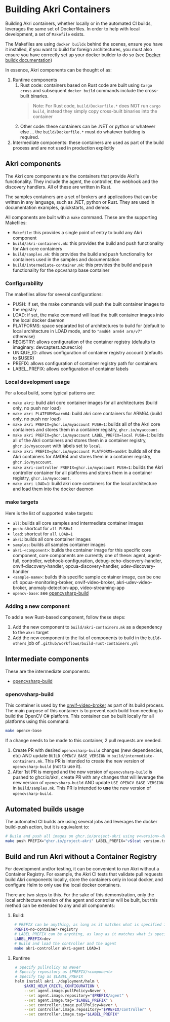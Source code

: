 # Building Akri Containers

Building Akri containers, whether locally or in the automated CI builds, leverages the same set of Dockerfiles. In order to help with local development, a set of `Makefile` exists.

The Makefiles are using `docker buildx` behind the scenes, ensure you have it installed, if you want to build for foreign architectures, you must also ensure you have correctly set up your docker builder to do so (see [Docker buildx documentation](https://github.com/docker/buildx#building-multi-platform-images))

In essence, Akri components can be thought of as:

1. Runtime components
    1. Rust code: containers based on Rust code are built using `Cargo cross` and subsequent `docker build` commands include the cross-built binaries.
        > Note: For Rust code, `build/Dockerfile.*` does NOT run `cargo build`, instead they simply copy cross-built binaries into the container
    2. Other code: these containers can be .NET or python or whatever else ... the `build/Dockerfile.*` must do whatever building is required.
2. Intermediate components: these containers are used as part of the build process and are not used in production explicitly

## Akri components

The Akri core components are the containers that provide Akri's functionality. They include the agent, the controller, the webhook and the discovery handlers. All of these are written in Rust.

The samples containers are a set of brokers and applications that can be written in any language, such as .NET, python or Rust. They are used in documentation examples, quickstarts, and demos.

All components are built with a `make` command. These are the supporting Makefiles:

* `Makefile`: this provides a single point of entry to build any Akri component
* `build/akri-containers.mk`: this provides the build and push functionality for Akri core containers
* `build/samples.mk`: this provides the build and push functionality for containers used in the samples and documentation
* `build/intermediate-container.mk`: this provides the build and push functionality for the opcvsharp base container

### Configurability

The makefiles allow for several configurations:

* PUSH: if set, the make commands will push the built container images to the registry
* LOAD: if set, the make command will load the built container images into the local docker daemon
* PLATFORMS: space separated list of architectures to build for (default to local architecture in LOAD mode, and to `"amd64 arm64 arm/v7"` otherwise)
* REGISTRY: allows configuration of the container registry (defaults to imaginary: devcaptest.azurecr.io)
* UNIQUE\_ID: allows configuration of container registry account (defaults to $USER)
* PREFIX: allows configuration of container registry path for containers
* LABEL\_PREFIX: allows configuration of container labels

### Local development usage

For a local build, some typical patterns are:

* `make akri`: build akri core container images for all architectures (build only, no push nor load)
* `make akri PLATFORMS=arm64`: build akri core containers for ARM64 (build only, no push nor load)
* `make akri PREFIX=ghcr.io/myaccount PUSH=1`: builds all of the Akri core containers and stores them in a container registry, `ghcr.io/myaccount`.
* `make akri PREFIX=ghcr.io/myaccount LABEL_PREFIX=local PUSH=1`: builds all of the Akri containers and stores them in a container registry, `ghcr.io/myaccount` with labels set to `local`.
* `make akri PREFIX=ghcr.io/myaccount PLATFORMS=amd64`: builds all of the Akri containers for AMD64 and stores them in a container registry, `ghcr.io/myaccount`.
* `make akri-controller PREFIX=ghcr.io/myaccount PUSH=1`: builds the Akri controller container for all platforms and stores them in a container registry, `ghcr.io/myaccount`.
* `make akri LOAD=1`: build akri core containers for the local architecture and load them into the docker daemon

### make targets

Here is the list of supported make targets:

* `all`: builds all core samples and intermediate container images
* `push`: shortcut for `all PUSH=1`
* `load`: shortcut for `all LOAD=1`
* `akri`: builds all core container images
* `samples`: builds all samples container images
* `akri-<component>`: builds the container image for this specific core component, core components are currently one of these: agent, agent-full, controller, webhook-configuration, debug-echo-discovery-handler, onvif-discovery-handler, opcua-discovery-handler, udev-discovery-handler
* `<sample-name>`: builds this specific sample container image, can be one of: opcua-monitoring-broker, onvif-video-broker, akri-udev-video-broker, anomaly-detection-app, video-streaming-app
* `opencv-base`: see [opencvsharp-build](#opencvsharp-build)

### Adding a new component

To add a new Rust-based component, follow these steps:

1. Add the new component to `build/akri-containers.mk` as a dependency to the `akri` target
1. Add the new component to the list of components to build in the `build-others` job of `.github/workflows/build-rust-containers.yml`

## Intermediate components

These are the intermediate components:

* [opencvsharp-build](https://github.com/orgs/project-akri/packages/container/package/akri%2Fopencvsharp-build)

### opencvsharp-build

This container is used by the [onvif-video-broker](https://github.com/orgs/project-akri/packages/container/package/akri%2Fonvif-video-broker) as part of its build process. The main purpose of this container is to prevent each build from needing to build the OpenCV C\# platform. This container can be built locally for all platforms using this command:

```bash
make opencv-base
```

If a change needs to be made to this container, 2 pull requests are needed.

1. Create PR with desired `opencvsharp-build` changes (new dependencies, etc) AND update `BUILD_OPENCV_BASE_VERSION` in `build/intermediate-containers.mk`. This PR is intended to create the new version of `opencvsharp-build` (not to use it).
1. After 1st PR is merged and the new version of `opencvsharp-build` is pushed to ghcr.io/akri, create PR with any changes that will leverage the new version of `opencvsharp-build` AND update `USE_OPENCV_BASE_VERSION` in `build/samples.mk`. This PR is intended to **use** the new version of `opencvsharp-build`.

## Automated builds usage

The automated CI builds are using several jobs and leverages the docker build-push action, but it is equivalent to:

```bash
# Build and push all images on ghcr.io/project-akri using v<version>-dev label
make push PREFIX="ghcr.io/project-akri" LABEL_PREFIX="v$(cat version.txt)-dev" 
```

## Build and run Akri without a Container Registry

For development and/or testing, it can be convenient to run Akri without a Container Registry. For example, the Akri CI tests that validate pull requests build Akri components locally, store the containers only in local docker, and configure Helm to only use the local docker containers.

There are two steps to this. For the sake of this demonstration, only the local architecture version of the agent and controller will be built, but this method can be extended to any and all components:

1. Build:

```bash
    # PREFIX can be anything, as long as it matches what is specified in the Helm command
    PREFIX=no-container-registry
    # LABEL_PREFIX can be anything, as long as it matches what is specified in the Helm command
    LABEL_PREFIX=dev
    # Build and load the controller and the agent
    make akri-controller akri-agent LOAD=1
```

1. Runtime

   ```bash
    # Specify pullPolicy as Never
    # Specify repository as $PREFIX/<component>
    # Specify tag as $LABEL_PREFIX
    helm install akri ./deployment/helm \
        $AKRI_HELM_CRICTL_CONFIGURATION \
        --set agent.image.pullPolicy=Never \
        --set agent.image.repository="$PREFIX/agent" \
        --set agent.image.tag="$LABEL_PREFIX" \
        --set controller.image.pullPolicy=Never \
        --set controller.image.repository="$PREFIX/controller" \
        --set controller.image.tag="$LABEL_PREFIX"
   ```
